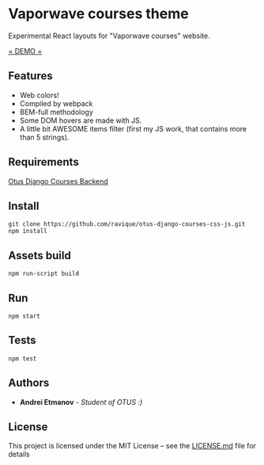 # Vaporwave courses theme 

Experimental React layouts for "Vaporwave courses" website.

[= DEMO =](https://oc.space-coding.com) 

## Features

- Web colors!
- Compiled by webpack
- BEM-full methodology
- Some DOM hovers are made with JS.
- A little bit AWESOME items filter (first my JS work, that contains more than 5 strings).

## Requirements

[Otus Django Courses Backend](https://github.com/ravique/otus-courses-website)

## Install
```commandline
git clone https://github.com/ravique/otus-django-courses-css-js.git
npm install
```

## Assets build
```commmandline
npm run-script build
```

## Run
```commmandline
npm start
```

## Tests
```commmandline
npm test
```

## Authors

* **Andrei Etmanov** - *Student of OTUS :)*

## License

This project is licensed under the MIT License – see the [LICENSE.md](LICENSE.md) file for details
